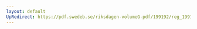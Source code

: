 ```yaml
---
layout: default
UpRedirect: https://pdf.swedeb.se/riksdagen-volumeG-pdf/199192/reg_199192/reg_199192_0663.pdf
---
```

